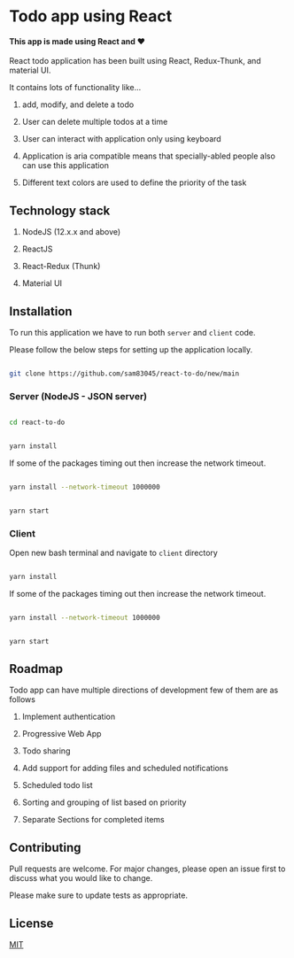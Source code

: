 # Todo app using React
#### This app is made using React and ❤

 

React todo application has been built using React, Redux-Thunk, and material UI.

It contains lots of functionality like...

1. add, modify, and delete a todo

2. User can delete multiple todos at a time

3. User can interact with application only using keyboard

4. Application is aria compatible means that specially-abled people also can use this application

5. Different text colors are used to define the priority of the task

 

 

## Technology stack

1. NodeJS (12.x.x and above)

2. ReactJS

3. React-Redux (Thunk)

4. Material UI

 

 

## Installation

 

To run this application we have to run both `server` and `client` code.

Please follow the below steps for setting up the application locally.

 

```bash

git clone https://github.com/sam83045/react-to-do/new/main

```

 

### Server (NodeJS - JSON server)

 

```bash

cd react-to-do

```

 

```bash

yarn install

```

 

If some of the packages timing out then increase the network timeout.

```bash

yarn install --network-timeout 1000000

```

 

```bash

yarn start

```

 

### Client

Open new bash terminal and navigate to `client` directory

 

```bash

yarn install

```

If some of the packages timing out then increase the network timeout.

```bash

yarn install --network-timeout 1000000

```

 

```bash

yarn start

```

 

 

 

## Roadmap

 

Todo app can have multiple directions of development few of them are as follows

 

1. Implement authentication

2. Progressive Web App

3. Todo sharing

4. Add support for adding files and scheduled notifications

5. Scheduled todo list

6. Sorting and grouping of list based on priority

7. Separate Sections for completed items

 

 

## Contributing

Pull requests are welcome. For major changes, please open an issue first to discuss what you would like to change.

 

Please make sure to update tests as appropriate.

 

## License

[MIT](https://choosealicense.com/licenses/mit/)
